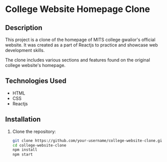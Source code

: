 # College Website Homepage Clone


## Description

This project is a clone of the homepage of MITS college gwalior's official website. It was created as a part of Reactjs to practice and showcase web development skills.

The clone includes various sections and features found on the original college website's homepage.

## Technologies Used

- HTML
- CSS
- Reactjs

## Installation

1. Clone the repository:
   ```sh
   git clone https://github.com/your-username/college-website-clone.git
   cd college-website-clone
   npm install
   npm start
